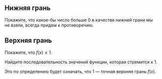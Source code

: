 ## Нижняя грань

Покажите, что какое-бы число больше $0$ в качестве нижней грани мы не взяли, всегда придем к противоречию.

## Верхняя грань

Покажите, что $f(x)\leq 1$.

Найдите последовательность значений функции, которая стремится к $1$.

Это по определению будет означать, что $1$ — точная верхняя грань $f(x)$.
